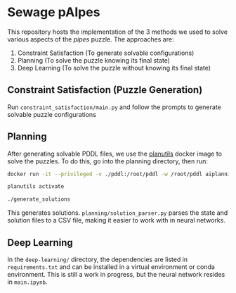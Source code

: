 # Sewage pAIpes

This repository hosts the implementation of the 3 methods we used to solve various aspects of the _pipes_ puzzle. The approaches are:

1. Constraint Satisfaction (To generate solvable configurations)
2. Planning (To solve the puzzle knowing its final state)
3. Deep Learning (To solve the puzzle without knowing its final state)

## Constraint Satisfaction (Puzzle Generation)

Run `constraint_satisfaction/main.py` and follow the prompts to generate solvable puzzle configurations

## Planning

After generating solvable PDDL files, we use the [planutils](https://github.com/AI-Planning/planutils) docker image to
solve the puzzles. To do this, go into the planning directory, then run:

```bash
docker run -it --privileged -v ./pddl:/root/pddl -w /root/pddl aiplanning/planutils:latest bash
```

```bash
planutils activate
```

```bash
./generate_solutions
```

This generates solutions. `planning/solution_parser.py` parses the state and solution files to a CSV file, making it easier to work
with in neural networks.

## Deep Learning

In the `deep-learning/` directory, the dependencies are listed in `requirements.txt` and can be installed in a virtual environment or conda environment. This is still a work in progress, but the neural network resides in `main.ipynb`.

